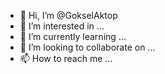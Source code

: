 - 👋 Hi, I’m @GokselAktop
- 👀 I’m interested in ...
- 🌱 I’m currently learning ...
- 💞️ I’m looking to collaborate on ...
- 📫 How to reach me ...

<!---
GokselAktop/GokselAktop is a ✨ special ✨ repository because its `README.md` (this file) appears on your GitHub profile.
You can click the Preview link to take a look at your changes.
--->
